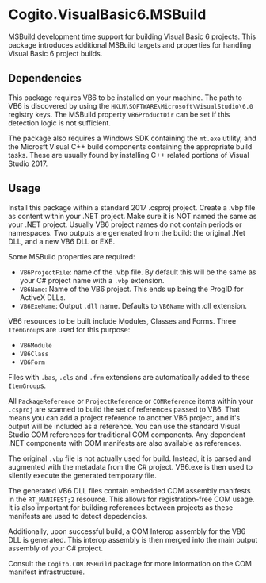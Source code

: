 # Cogito.VisualBasic6.MSBuild

MSBuild development time support for building Visual Basic 6 projects. This package introduces additional MSBuild targets and properties for handling Visual Basic 6 project builds.

## Dependencies

This package requires VB6 to be installed on your machine. The path to VB6 is discovered by using the `HKLM\SOFTWARE\Microsoft\VisualStudio\6.0` registry keys. The MSBuild property `VB6ProductDir` can be set if this detection logic is not sufficient.

The package also requires a Windows SDK containing the `mt.exe` utility, and the Microsft Visual C++ build components containing the appropriate build tasks. These are usually found by installing C++ related portions of Visual Studio 2017.

## Usage

Install this package within a standard 2017 .csproj project. Create a .vbp file as content within your .NET project. Make sure it is NOT named the same as your .NET project. Usually VB6 project names do not contain periods or namespaces. Two outputs are generated from the build: the original .Net DLL, and a new VB6 DLL or EXE.

Some MSBuild properties are required:

+ `VB6ProjectFile`: name of the .vbp file. By default this will be the same as your C# project name with a `.vbp` extension.
+ `VB6Name`: Name of the VB6 project. This ends up being the ProgID for ActiveX DLLs.
+ `VB6ExeName`: Output `.dll` name. Defaults to  `VB6Name` with .dll extension.

VB6 resources to be built include Modules, Classes and Forms. Three `ItemGroup`s are used for this purpose:

+ `VB6Module`
+ `VB6Class`
+ `VB6Form`

Files with `.bas`, `.cls` and `.frm` extensions are automatically added to these `ItemGroup`s.

All `PackageReference` or `ProjectReference` or `COMReference` items within your `.csproj` are scanned to build the set of references passed to VB6. That means you can add a project reference to another VB6 project, and it's output will be included as a reference. You can use the standard Visual Studio COM references for traditional COM components. Any dependent .NET components with COM manifests are also available as references.

The original `.vbp` file is not actually used for build. Instead, it is parsed and augmented with the metadata from the C# project. VB6.exe is then used to silently execute the generated temporary file.

The generated VB6 DLL files contain embedded COM assembly manifests in the `RT_MANIFEST;2` resource. This allows for registration-free COM usage. It is also important for building references between projects as these manifests are used to detect depedencies.

Additionally, upon successful build, a COM Interop assembly for the VB6 DLL is generated. This interop assembly is then merged into the main output assembly of your C# project.

Consult the `Cogito.COM.MSBuild` package for more information on the COM manifest infrastructure.

